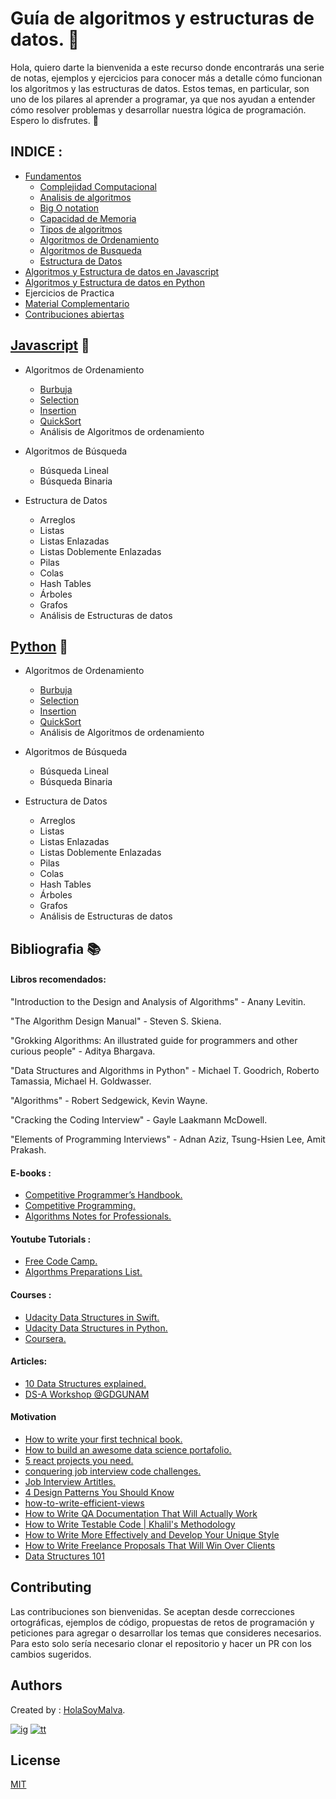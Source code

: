 # Guía de algoritmos y estructuras de datos. 🧮

Hola, quiero darte la bienvenida a este recurso donde encontrarás una serie de notas, ejemplos y ejercicios para conocer más a detalle cómo funcionan los algoritmos y las estructuras de datos. Estos temas, en particular, son uno de los pilares al aprender a programar, ya que nos ayudan a entender cómo resolver problemas y desarrollar nuestra lógica de programación. Espero lo disfrutes. 🙌

## INDICE :

* [Fundamentos](./01-fundamentos#fundamentos-)
    * [Complejidad Computacional](./01-fundamentos#complejidad-computacional-wiki-reference)
    * [Analisis de algoritmos](./01-fundamentos#analisis-de-algoritmos-wiki-reference)
    * [Big O notation](./01-fundamentos#big-o-notation---notacion-de-la-gran-o)
    * [Capacidad de Memoria](./01-fundamentos#capacidad-de-memoria)
    * [Tipos de algoritmos](./01-fundamentos#tipos-de-algoritmos)
    * [Algoritmos de Ordenamiento](./01-fundamentos#algoritmos-de-ordenamiento)
    * [Algoritmos de Busqueda](./01-fundamentos#algoritmos-de-busqueda)
    * [Estructura de Datos](./01-fundamentos#estructuras-de-datos)
* [Algoritmos y Estructura de datos en Javascript](#javascript-)
* [Algoritmos y Estructura de datos en Python](#python-)
* Ejercicios de Practica
* [Material Complementario](#bibliografia-)
* [Contribuciones abiertas](#contributing)


## [Javascript](./02-javascript) 🍌

* Algoritmos de Ordenamiento
  * [Burbuja](./02-javascript#burbuja)
  * [Selection](./02-javascript#selection)
  * [Insertion](./02-javascript#insertion)
  * [QuickSort](./02-javascript#quicksort)
  * Análisis de Algoritmos de ordenamiento

* Algoritmos de Búsqueda 
    * Búsqueda Lineal
    * Búsqueda Binaria

* Estructura de Datos
  * Arreglos
  * Listas
  * Listas Enlazadas
  * Listas Doblemente Enlazadas
  * Pilas
  * Colas
  * Hash Tables
  * Árboles
  * Grafos
  * Análisis de Estructuras de datos
  
## [Python](./03-python) 🐍

* Algoritmos de Ordenamiento
  * [Burbuja](./03-python#burbuja)
  * [Selection](./03-python#selection)
  * [Insertion](./03-python#insertion)
  * [QuickSort](./03-python#quicksort)
  * Análisis de Algoritmos de ordenamiento

* Algoritmos de Búsqueda 
    * Búsqueda Lineal
    * Búsqueda Binaria

* Estructura de Datos
  * Arreglos
  * Listas
  * Listas Enlazadas
  * Listas Doblemente Enlazadas
  * Pilas
  * Colas
  * Hash Tables
  * Árboles
  * Grafos
  * Análisis de Estructuras de datos
    

## Bibliografia 📚

####  Libros recomendados:

"Introduction to the Design and Analysis of Algorithms" - Anany Levitin.

"The Algorithm Design Manual" - Steven S. Skiena.

"Grokking Algorithms: An illustrated guide for programmers and other curious people" - Aditya Bhargava.

"Data Structures and Algorithms in Python" - Michael T. Goodrich, Roberto Tamassia, Michael H. Goldwasser.

"Algorithms" - Robert Sedgewick, Kevin Wayne.

"Cracking the Coding Interview" - Gayle Laakmann McDowell.

"Elements of Programming Interviews" - Adnan Aziz, Tsung-Hsien Lee, Amit Prakash.

#### E-books :

* [ Competitive Programmer’s Handbook. ](https://cses.fi/book/book.pdf)
* [ Competitive Programming. ](https://www.comp.nus.edu.sg/~stevenha/myteaching/competitive_programming/cp1.pdf)
* [ Algorithms Notes for Professionals. ](https://books.goalkicker.com/AlgorithmsBook/)

#### Youtube Tutorials :

* [ Free Code Camp. ](https://www.youtube.com/watch?v=t2CEgPsws3U&t=739s)
* [ Algorthms Preparations List. ](https://www.youtube.com/watch?v=t2CEgPsws3U&list=PLVzHx209dzcWc5-OC8-Has_Jok7ft1Xfs&index=2)

#### Courses :

* [ Udacity Data Structures in Swift. ]()
* [ Udacity Data Structures in Python. ]()
* [ Coursera. ]()

#### Articles:

* [ 10 Data Structures explained. ](https://www.freecodecamp.org/news/10-common-data-structures-explained-with-videos-exercises-aaff6c06fb2b/)
* [DS-A Workshop @GDGUNAM](https://www.notion.so/DS-A-Workshop-GDGUNAM-8979d2f322d647b5b871da74e862ba3d)

#### Motivation
* [How to write your first technical book. ](https://www.freecodecamp.org/news/how-to-write-your-first-technical-book/)
* [How to build an awesome data science portafolio. ](https://www.freecodecamp.org/news/how-to-build-an-awesome-data-science-portfolio/)
* [5 react projects you need. ](https://www.freecodecamp.org/news/5-react-projects-you-need-in-your-portfolio/)
* [conquering job interview code challenges. ](https://www.freecodecamp.org/news/conquering-job-interview-code-challenges-v2-0/)
* [Job Interview Artitles. ](https://www.freecodecamp.org/news/tag/job-interview/)
* [4 Design Patterns You Should Know](https://www.freecodecamp.org/news/4-design-patterns-to-use-in-web-development/)
* [how-to-write-efficient-views](https://www.freecodecamp.org/news/how-to-write-efficient-views-models-and-queries-in-django/)
* [How to Write QA Documentation That Will Actually Work](https://www.freecodecamp.org/news/how-to-write-qa-documentation-that-will-work/)
* [How to Write Testable Code | Khalil's Methodology](https://www.freecodecamp.org/news/how-to-write-testable-code/)
* [How to Write More Effectively and Develop Your Unique Style](https://www.freecodecamp.org/news/how-to-write-more-effectively-and-develop-your-unique-style/)
* [How to Write Freelance Proposals That Will Win Over Clients](https://www.freecodecamp.org/news/free-web-design-proposal-template/)
* [Data Structures 101](https://rehansattar.hashnode.dev/data-structures-101-graph-traversal-bfs-and-dfs)



## Contributing 

Las contribuciones son bienvenidas. Se aceptan desde correcciones ortográficas, ejemplos de código, propuestas de retos de programación y peticiones para agregar o desarrollar los temas que consideres necesarios. Para esto solo sería necesario clonar el repositorio y hacer un PR con los cambios sugeridos.

## Authors 
Created by : [HolaSoyMalva](https://github.com/holasoymalva).

[![ig]][ig-link] [![tt]][tt-link]

## License
[MIT](https://choosealicense.com/licenses/mit/)


[ig]: https://img.shields.io/badge/Instagram-E4405F?style=flat-square&logo=instagram&logoColor=white
[fb]: https://img.shields.io/badge/Facebook-1877F2?style=flat-square&logo=facebook&logoColor=white
[tt]: https://img.shields.io/badge/tiktok-000000?style=flat-square&logo=tiktok&logoColor=white

[ig-link]: https://www.instagram.com/malvabombom/
[tt-link]: https://www.tiktok.com/@malvabombom
